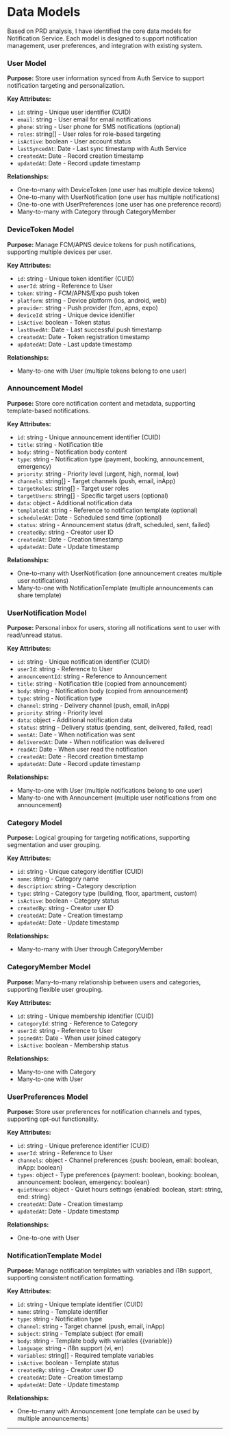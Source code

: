 # Data Models

Based on PRD analysis, I have identified the core data models for Notification Service. Each model is designed to support notification management, user preferences, and integration with existing system.

### User Model

**Purpose:** Store user information synced from Auth Service to support notification targeting and personalization.

**Key Attributes:**

- `id`: string - Unique user identifier (CUID)
- `email`: string - User email for email notifications
- `phone`: string - User phone for SMS notifications (optional)
- `roles`: string[] - User roles for role-based targeting
- `isActive`: boolean - User account status
- `lastSyncedAt`: Date - Last sync timestamp with Auth Service
- `createdAt`: Date - Record creation timestamp
- `updatedAt`: Date - Record update timestamp

**Relationships:**

- One-to-many with DeviceToken (one user has multiple device tokens)
- One-to-many with UserNotification (one user has multiple notifications)
- One-to-one with UserPreferences (one user has one preference record)
- Many-to-many with Category through CategoryMember

### DeviceToken Model

**Purpose:** Manage FCM/APNS device tokens for push notifications, supporting multiple devices per user.

**Key Attributes:**

- `id`: string - Unique token identifier (CUID)
- `userId`: string - Reference to User
- `token`: string - FCM/APNS/Expo push token
- `platform`: string - Device platform (ios, android, web)
- `provider`: string - Push provider (fcm, apns, expo)
- `deviceId`: string - Unique device identifier
- `isActive`: boolean - Token status
- `lastUsedAt`: Date - Last successful push timestamp
- `createdAt`: Date - Token registration timestamp
- `updatedAt`: Date - Last update timestamp

**Relationships:**

- Many-to-one with User (multiple tokens belong to one user)

### Announcement Model

**Purpose:** Store core notification content and metadata, supporting template-based notifications.

**Key Attributes:**

- `id`: string - Unique announcement identifier (CUID)
- `title`: string - Notification title
- `body`: string - Notification body content
- `type`: string - Notification type (payment, booking, announcement, emergency)
- `priority`: string - Priority level (urgent, high, normal, low)
- `channels`: string[] - Target channels (push, email, inApp)
- `targetRoles`: string[] - Target user roles
- `targetUsers`: string[] - Specific target users (optional)
- `data`: object - Additional notification data
- `templateId`: string - Reference to notification template (optional)
- `scheduledAt`: Date - Scheduled send time (optional)
- `status`: string - Announcement status (draft, scheduled, sent, failed)
- `createdBy`: string - Creator user ID
- `createdAt`: Date - Creation timestamp
- `updatedAt`: Date - Update timestamp

**Relationships:**

- One-to-many with UserNotification (one announcement creates multiple user notifications)
- Many-to-one with NotificationTemplate (multiple announcements can share template)

### UserNotification Model

**Purpose:** Personal inbox for users, storing all notifications sent to user with read/unread status.

**Key Attributes:**

- `id`: string - Unique notification identifier (CUID)
- `userId`: string - Reference to User
- `announcementId`: string - Reference to Announcement
- `title`: string - Notification title (copied from announcement)
- `body`: string - Notification body (copied from announcement)
- `type`: string - Notification type
- `channel`: string - Delivery channel (push, email, inApp)
- `priority`: string - Priority level
- `data`: object - Additional notification data
- `status`: string - Delivery status (pending, sent, delivered, failed, read)
- `sentAt`: Date - When notification was sent
- `deliveredAt`: Date - When notification was delivered
- `readAt`: Date - When user read the notification
- `createdAt`: Date - Record creation timestamp
- `updatedAt`: Date - Record update timestamp

**Relationships:**

- Many-to-one with User (multiple notifications belong to one user)
- Many-to-one with Announcement (multiple user notifications from one announcement)

### Category Model

**Purpose:** Logical grouping for targeting notifications, supporting segmentation and user grouping.

**Key Attributes:**

- `id`: string - Unique category identifier (CUID)
- `name`: string - Category name
- `description`: string - Category description
- `type`: string - Category type (building, floor, apartment, custom)
- `isActive`: boolean - Category status
- `createdBy`: string - Creator user ID
- `createdAt`: Date - Creation timestamp
- `updatedAt`: Date - Update timestamp

**Relationships:**

- Many-to-many with User through CategoryMember

### CategoryMember Model

**Purpose:** Many-to-many relationship between users and categories, supporting flexible user grouping.

**Key Attributes:**

- `id`: string - Unique membership identifier (CUID)
- `categoryId`: string - Reference to Category
- `userId`: string - Reference to User
- `joinedAt`: Date - When user joined category
- `isActive`: boolean - Membership status

**Relationships:**

- Many-to-one with Category
- Many-to-one with User

### UserPreferences Model

**Purpose:** Store user preferences for notification channels and types, supporting opt-out functionality.

**Key Attributes:**

- `id`: string - Unique preference identifier (CUID)
- `userId`: string - Reference to User
- `channels`: object - Channel preferences {push: boolean, email: boolean, inApp: boolean}
- `types`: object - Type preferences {payment: boolean, booking: boolean, announcement: boolean, emergency: boolean}
- `quietHours`: object - Quiet hours settings {enabled: boolean, start: string, end: string}
- `createdAt`: Date - Creation timestamp
- `updatedAt`: Date - Update timestamp

**Relationships:**

- One-to-one with User

### NotificationTemplate Model

**Purpose:** Manage notification templates with variables and i18n support, supporting consistent notification formatting.

**Key Attributes:**

- `id`: string - Unique template identifier (CUID)
- `name`: string - Template identifier
- `type`: string - Notification type
- `channel`: string - Target channel (push, email, inApp)
- `subject`: string - Template subject (for email)
- `body`: string - Template body with variables {{variable}}
- `language`: string - i18n support (vi, en)
- `variables`: string[] - Required template variables
- `isActive`: boolean - Template status
- `createdBy`: string - Creator user ID
- `createdAt`: Date - Creation timestamp
- `updatedAt`: Date - Update timestamp

**Relationships:**

- One-to-many with Announcement (one template can be used by multiple announcements)

---
